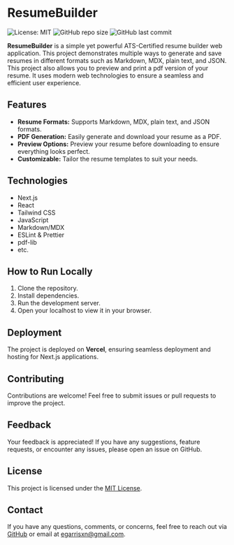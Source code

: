 # ResumeBuilder

![License: MIT](https://img.shields.io/badge/License-MIT-yellow.svg) ![GitHub repo size](https://img.shields.io/github/repo-size/egarrisxn/resume-builder) ![GitHub last commit](https://img.shields.io/github/last-commit/egarrisxn/resume-builder)

**ResumeBuilder** is a simple yet powerful ATS-Certified resume builder web application. This project demonstrates multiple ways to generate and save resumes in different formats such as Markdown, MDX, plain text, and JSON. This project also allows you to preview and print a pdf version of your resume. It uses modern web technologies to ensure a seamless and efficient user experience.

## Features

- **Resume Formats:** Supports Markdown, MDX, plain text, and JSON formats.
- **PDF Generation:** Easily generate and download your resume as a PDF.
- **Preview Options:** Preview your resume before downloading to ensure everything looks perfect.
- **Customizable:** Tailor the resume templates to suit your needs.

## Technologies

- Next.js
- React
- Tailwind CSS
- JavaScript
- Markdown/MDX
- ESLint & Prettier
- pdf-lib
- etc.

## How to Run Locally

1. Clone the repository.
2. Install dependencies.
3. Run the development server.
4. Open your localhost to view it in your browser.

## Deployment

The project is deployed on **Vercel**, ensuring seamless deployment and hosting for Next.js applications.

## Contributing

Contributions are welcome! Feel free to submit issues or pull requests to improve the project.

## Feedback

Your feedback is appreciated! If you have any suggestions, feature requests, or encounter any issues, please open an issue on GitHub.

## License

This project is licensed under the [MIT License](LICENSE).

## Contact

If you have any questions, comments, or concerns, feel free to reach out via [GitHub](https://github.com/EGARRISXN) or email at egarrisxn@gmail.com.
